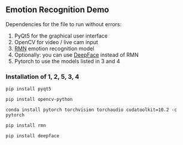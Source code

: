 ## Emotion Recognition Demo
Dependencies for the file to run without errors:

  1. PyQt5 for the graphical user interface
  2. OpenCV for video / live cam input
  3. [RMN](https://github.com/phamquiluan/ResidualMaskingNetwork) emotion recognition model
  4. Optionally: you can use [DeepFace](https://github.com/serengil/deepface) instead of RMN
  5. Pytorch to use the models listed in 3 and 4

### Installation of 1, 2, 5, 3, 4
 `pip install pyqt5`
 
 `pip install opencv-python`
 
 `conda install pytorch torchvision torchaudio cudatoolkit=10.2 -c pytorch`

 `pip install rmn`
 
 `pip install deepface`
 

 
